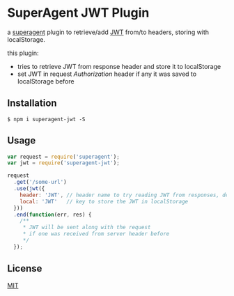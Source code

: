 # SuperAgent JWT Plugin

a [superagent](https://github.com/visionmedia/superagent) plugin to retrieve/add [JWT](https://jwt.io/) from/to headers, storing with localStorage.

this plugin:

- tries to retrieve JWT from response header and store it to localStorage
- set JWT in request *Authorization* header if any it was saved to localStorage before

## Installation

```
$ npm i superagent-jwt -S
```

## Usage

```js
var request = require('superagent');
var jwt = require('superagent-jwt');

request
  .get('/some-url')
  .use(jwt({
    header: 'JWT', // header name to try reading JWT from responses, default to 'JWT'
    local: 'JWT'   // key to store the JWT in localStorage
  }))
  .end(function(err, res) {
    /**
     * JWT will be sent along with the request
     * if one was received from server header before
     */
  });

```

## License

[MIT](License)
